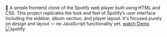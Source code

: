 🎵 A simple frontend clone of the Spotify web player built using HTML and CSS.
This project replicates the look and feel of Spotify’s user interface including the sidebar, album section, and player layout.
It's focused purely on design and layout — no JavaScript functionality yet.
[watch Demo](https://youtu.be/eeU9IRQWBPg)
![spotify](https://github.com/user-attachments/assets/b2427182-a149-4a80-a687-cf7426f19bd1)

